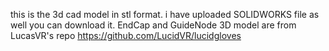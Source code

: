 this is the 3d cad model in stl format.
i have uploaded SOLIDWORKS file as well you can download it.
EndCap and GuideNode 3D model are from LucasVR's repo https://github.com/LucidVR/lucidgloves

